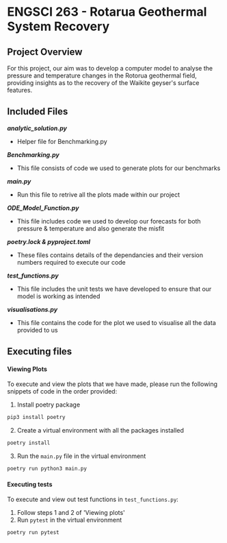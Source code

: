 # ENGSCI 263  - Rotarua Geothermal System Recovery

## Project Overview
For this project, our aim was to develop a computer model to analyse the pressure and temperature changes in the Rotorua geothermal field, providing insights as to the recovery of the Waikite geyser's surface features.

## Included Files
***analytic_solution.py***
  * Helper file for Benchmarking.py

***Benchmarking.py***
  * This file consists of code we used to generate plots for our benchmarks

***main.py***
  * Run this file to retrive all the plots made within our project

***ODE_Model_Function.py***
  * This file includes code we used to develop our forecasts for both pressure & temperature and also generate the misfit

***poetry.lock & pyproject.toml***
  * These files contains details of the dependancies and their version numbers required to execute our code

***test_functions.py***
  * This file includes the unit tests we have developed to ensure that our model is working as intended

***visualisations.py***
  * This file contains the code for the plot we used to visualise all the data provided to us

## Executing files

#### Viewing Plots
To execute and view the plots that we have made, please run the following snippets of code in the order provided:

1. Install poetry package
```bash
pip3 install poetry
```
2. Create a virtual environment with all the packages installed
```bash
poetry install
```
3. Run the `main.py` file in the virtual environment
```bash
poetry run python3 main.py
```

#### Executing tests
To execute and view out test functions in `test_functions.py`:

1. Follow steps 1 and 2 of 'Viewing plots'
2. Run `pytest` in the virtual environment
```bash
poetry run pytest
```